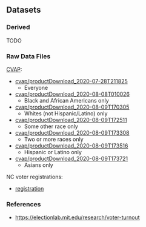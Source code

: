 ## Datasets

### Derived

TODO

### Raw Data Files

[CVAP][cvap]:

- [cvap/productDownload_2020-07-28T211825]()
  * Everyone
- [cvap/productDownload_2020-08-08T010026]()
  * Black and African Americans only
- [cvap/productDownload_2020-08-09T170305]()
  * Whites (not Hispanic/Latino) only
- [cvap/productDownload_2020-08-09T172511]()
  * Some other race only
- [cvap/productDownload_2020-08-09T173308]()
  * Two or more races only
- [cvap/productDownload_2020-08-09T173516]()
  * Hispanic or Latino only
- [cvap/productDownload_2020-08-09T173721]()
  * Asians only

[cvap]: https://data.census.gov/cedsci/table?q=B05003&g=0400000US37,37.050000&tid=ACSDT5Y2018.B05003&vintage=2014&y=2018

NC voter registrations:

- [registration](registration/)

### References

- https://electionlab.mit.edu/research/voter-turnout
